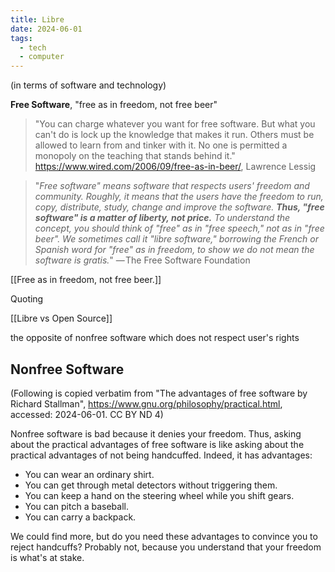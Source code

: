 ```yaml
---
title: Libre
date: 2024-06-01
tags:
  - tech
  - computer
---
```

(in terms of software and technology)

**Free Software**, "free as in freedom, not free beer"

>"You can charge whatever you want for free software. But what you can't do is lock up the knowledge that makes it run. Others must be allowed to learn from and tinker with it. No one is permitted a monopoly on the teaching that stands behind it."
> https://www.wired.com/2006/09/free-as-in-beer/, Lawrence Lessig

> "*Free software" means software that respects users' freedom and community. Roughly, it means that the users have the freedom to run, copy, distribute, study, change and improve the software. **Thus, "free software" is a matter of liberty, not price.** To understand the concept, you should think of "free" as in "free speech," not as in "free beer". We sometimes call it "libre software," borrowing the French or Spanish word for "free" as in freedom, to show we do not mean the software is gratis.*"
> — The Free Software Foundation



[[Free as in freedom, not free beer.]]

Quoting 

[[Libre vs Open Source]]

the opposite of nonfree software which does not respect user's rights

## Nonfree Software
(Following is copied verbatim from "The advantages of free software by Richard Stallman", https://www.gnu.org/philosophy/practical.html, accessed: 2024-06-01. CC BY ND 4)

Nonfree software is bad because it denies your freedom. Thus, asking about the practical advantages of free software is like asking about the practical advantages of not being handcuffed. Indeed, it has advantages:

- You can wear an ordinary shirt.
- You can get through metal detectors without triggering them.
- You can keep a hand on the steering wheel while you shift gears.
- You can pitch a baseball.
- You can carry a backpack.

We could find more, but do you need these advantages to convince you to reject handcuffs? Probably not, because you understand that your freedom is what's at stake.